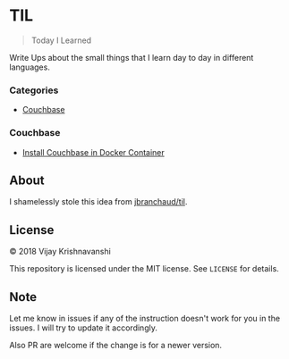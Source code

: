 # TIL

> Today I Learned

Write Ups about the small things that I learn day to day in different languages.

### Categories

* [Couchbase](#Couchbase)

### Couchbase
- [Install Couchbase in Docker Container](couchbase/install-couchbase-in-a-docker-container.md)


## About

I shamelessly stole this idea from
[jbranchaud/til](https://github.com/jbranchaud/til).

## License

&copy; 2018 Vijay Krishnavanshi

This repository is licensed under the MIT license. See `LICENSE` for
details.

## Note

Let me know in issues if any of the instruction doesn't work for you in the issues. I will try to update it accordingly.

Also PR are welcome if the change is for a newer version. 

